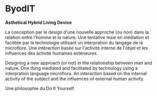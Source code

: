 # ByodIT

**Asthetical Hybrid Living Device**

La conception par le design d'une nouvelle approche (ou non) dans la relation entre l'homme et la nature. 
Une tentative msie en médiation et facilitée par la technologie utilisant un interpration du langage de la microflore. 
Une intéraction basée sur l'activité interne de l'objet et les influences des activité humaines extérieures.

Designing a new approach (or not) in the relationship between man and nature. 
One thing mediated and facilitated by technology using a interpration language microflora. 
An interaction based on the internal activity of the subject and the influences of external human activity.

Une philosophie du Do It Yourself
